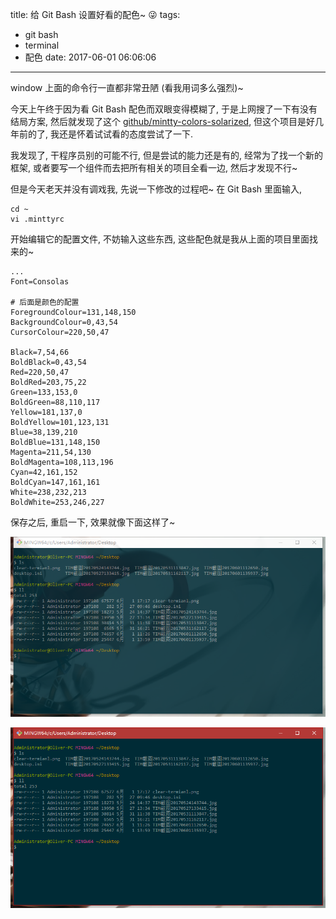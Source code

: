 title: 给 Git Bash 设置好看的配色~ 😜
tags:
  - git bash
  - terminal
  - 配色
date: 2017-06-01 06:06:06
---

window 上面的命令行一直都非常丑陋 (看我用词多么强烈)~

今天上午终于因为看 Git Bash 配色而双眼变得模糊了, 于是上网搜了一下有没有结局方案, 然后就发现了这个 [github/mintty-colors-solarized](https://github.com/mavnn/mintty-colors-solarized), 但这个项目是好几年前的了, 我还是怀着试试看的态度尝试了一下.

我发现了, 干程序员别的可能不行, 但是尝试的能力还是有的, 经常为了找一个新的框架, 或者要写一个组件而去把所有相关的项目全看一边, 然后才发现不行~

但是今天老天并没有调戏我, 先说一下修改的过程吧~ 在 Git Bash 里面输入,

```
cd ~
vi .minttyrc
```

开始编辑它的配置文件, 不妨输入这些东西, 这些配色就是我从上面的项目里面找来的~

```shell
...
Font=Consolas

# 后面是颜色的配置
ForegroundColour=131,148,150
BackgroundColour=0,43,54
CursorColour=220,50,47

Black=7,54,66
BoldBlack=0,43,54
Red=220,50,47
BoldRed=203,75,22
Green=133,153,0
BoldGreen=88,110,117
Yellow=181,137,0
BoldYellow=101,123,131
Blue=38,139,210
BoldBlue=131,148,150
Magenta=211,54,130
BoldMagenta=108,113,196
Cyan=42,161,152
BoldCyan=147,161,161
White=238,232,213
BoldWhite=253,246,227
```

保存之后, 重启一下, 效果就像下面这样了~

![非选中状态](/images/terminal.png)

![选中状态](/images/terminal-selected.png)
